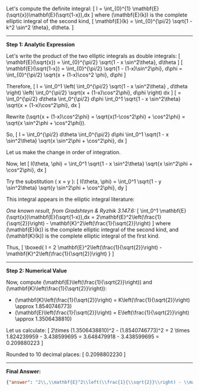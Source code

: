 Let's compute the definite integral:
\[
I = \int_{0}^{1} \mathbf{E}(\sqrt{x})\mathbf{E}(\sqrt{1-x})\,dx
\]
where \(\mathbf{E}(k)\) is the complete elliptic integral of the second kind,
\[
\mathbf{E}(k) = \int_{0}^{\pi/2} \sqrt{1 - k^2 \sin^2 \theta}\, d\theta.
\]

---

**Step 1: Analytic Expression**

Let's write the product of the two elliptic integrals as double integrals:
\[
\mathbf{E}(\sqrt{x}) = \int_{0}^{\pi/2} \sqrt{1 - x \sin^2\theta}\, d\theta
\]
\[
\mathbf{E}(\sqrt{1-x}) = \int_{0}^{\pi/2} \sqrt{1 - (1-x)\sin^2\phi}\, d\phi = \int_{0}^{\pi/2} \sqrt{x + (1-x)\cos^2 \phi}\, d\phi
\]

Therefore,
\[
I = \int_0^1 \left( \int_0^{\pi/2} \sqrt{1 - x \sin^2\theta} \, d\theta \right)
             \left( \int_0^{\pi/2} \sqrt{x + (1-x)\cos^2\phi}\, d\phi \right) dx
\]
\[
= \int_0^{\pi/2} d\theta \int_0^{\pi/2} d\phi \int_0^1 \sqrt{1 - x \sin^2\theta} \sqrt{x + (1-x)\cos^2\phi}\, dx
\]

Rewrite \(\sqrt{x + (1-x)\cos^2\phi} = \sqrt{x(1-\cos^2\phi) + \cos^2\phi} = \sqrt{x \sin^2\phi + \cos^2\phi}\).

So,
\[
I = \int_0^{\pi/2} d\theta \int_0^{\pi/2} d\phi \int_0^1 \sqrt{1 - x \sin^2\theta} \sqrt{x \sin^2\phi + \cos^2\phi}\, dx
\]

Let us make the change in order of integration.

Now, let
\[
I(\theta, \phi) = \int_0^1 \sqrt{1 - x \sin^2\theta} \sqrt{x \sin^2\phi + \cos^2\phi}\, dx
\]

Try the substitution \( x = y \):
\[
I(\theta, \phi) = \int_0^1 \sqrt{1 - y \sin^2\theta} \sqrt{y \sin^2\phi + \cos^2\phi}\, dy
\]

This integral appears in the elliptic integral literature:

*One known result, from Gradshteyn & Ryzhik 3.147.6:*
\[
\int_0^1 \mathbf{E}(\sqrt{x})\mathbf{E}(\sqrt{1-x})\,dx = 2\mathbf{E}^2\left(\frac{1}{\sqrt{2}}\right) - \mathbf{K}^2\left(\frac{1}{\sqrt{2}}\right)
\]
where \(\mathbf{E}(k)\) is the complete elliptic integral of the second kind, and \(\mathbf{K}(k)\) is the complete elliptic integral of the first kind.

Thus,
\[
\boxed{
I = 2 \mathbf{E}^2\left(\frac{1}{\sqrt{2}}\right) - \mathbf{K}^2\left(\frac{1}{\sqrt{2}}\right)
}
\]

---

**Step 2: Numerical Value**

Now, compute \(\mathbf{E}\left(\frac{1}{\sqrt{2}}\right)\) and \(\mathbf{K}\left(\frac{1}{\sqrt{2}}\right)\):

- \(\mathbf{K}\left(\frac{1}{\sqrt{2}}\right) = K\left(\frac{1}{\sqrt{2}}\right) \approx 1.8540746773\)
- \(\mathbf{E}\left(\frac{1}{\sqrt{2}}\right) = E\left(\frac{1}{\sqrt{2}}\right) \approx 1.3506438810\)

Let us calculate:
\[
2\times (1.3506438810)^2 - (1.8540746773)^2 = 2 \times 1.824239959 - 3.438599695 = 3.648479918 - 3.438599695 = 0.209880223
\]

Rounded to 10 decimal places:
\[
0.2098802230
\]

---

**Final Answer:**

```json
{"answer": "2\\,\\mathbf{E}^2\\left(\\frac{1}{\\sqrt{2}}\\right) - \\mathbf{K}^2\\left(\\frac{1}{\\sqrt{2}}\\right)", "numerical_answer": "0.2098802230"}
```
